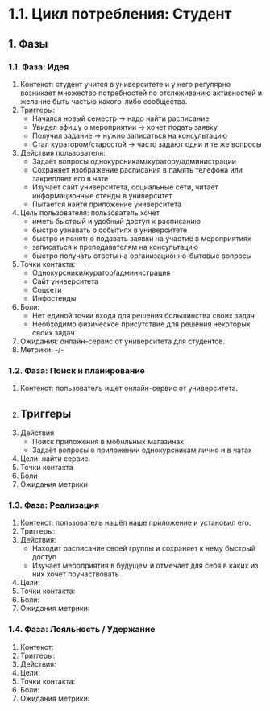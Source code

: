 # 1.1. Цикл потребления: Студент
## 1. Фазы
### 1.1. Фаза: Идея
1. Контекст: студент учится в университете и у него регулярно возникает множество потребностей по отслеживанию активностей и желание быть частью какого-либо сообщества.   
2. Триггеры:    
    - Начался новый семестр → надо найти расписание   
    - Увидел афишу о мероприятии → хочет подать заявку   
    - Получил задание → нужно записаться на консультацию   
    - Стал куратором/старостой → часто задают одни и те же вопросы   
3. Действия пользователя:    
    - Задаёт вопросы однокурсникам/куратору/администрации   
    - Сохраняет изображение расписания в память телефона или закрепляет его в чате   
    - Изучает сайт университета, социальные сети, читает информационные стенды в университет   
    - Пытается найти приложение университета   
4. Цель пользователя: пользователь хочет   
    - иметь быстрый и удобный доступ к расписанию   
    - быстро узнавать о событиях в университете   
    - быстро и понятно подавать заявки на участие в мероприятиях   
    - записаться к преподавателям на консультацию   
    - быстро получать ответы на организационно-бытовые вопросы    
5. Точки контакта:   
    - Однокурсники/куратор/администрация   
    - Сайт университета   
    - Соцсети   
    - Инфостенды   
6. Боли:   
    - Нет единой точки входа для решения большинства своих задач   
    - Необходимо физическое присутствие для решения некоторых своих задач   
7. Ожидания: онлайн-сервис от университета для студентов.   
8. Метрики: -/-   
   
### 1.2. Фаза: Поиск и планирование
1. Контекст: пользователь ищет онлайн-сервис от университета.   
2. Триггеры    
    -    
3. Действия    
    - Поиск приложения в мобильных магазинах   
    - Задаёт вопросы о приложении однокурсникам лично и в чатах   
4. Цели: найти сервис.   
5. Точки контакта    
6. Боли   
7. Ожидания метрики   
   
### 1.3. Фаза: Реализация
1. Контекст: пользователь нашёл наше приложение и установил его.
2. Триггеры:
3. Действия:
    - Находит расписание своей группы и сохраняет к нему быстрый доступ
    - Изучает мероприятия в будущем и отмечает для себя в каких из них хочет поучаствовать
4. Цели:
5. Точки контакта:
6. Боли:
7. Ожидания метрики:

### 1.4. Фаза: Лояльность / Удержание
1. Контекст: 
2. Триггеры:
3. Действия:
4. Цели:
5. Точки контакта:
6. Боли:
7. Ожидания метрики:
